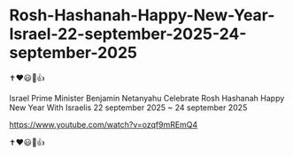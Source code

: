 # Rosh-Hashanah-Happy-New-Year-Israel-22-september-2025-24-september-2025

✝️❤️😃🙏👍

Israel Prime Minister Benjamin Netanyahu Celebrate Rosh Hashanah Happy New Year With Israelis 22 september 2025 ~ 24 september 2025

https://www.youtube.com/watch?v=ozqf9mREmQ4

✝️❤️😃🙏👍
